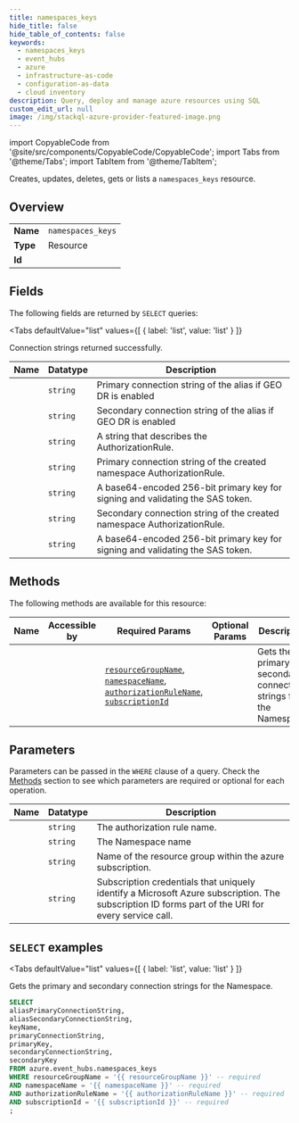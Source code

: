 ```yaml
--- 
title: namespaces_keys
hide_title: false
hide_table_of_contents: false
keywords:
  - namespaces_keys
  - event_hubs
  - azure
  - infrastructure-as-code
  - configuration-as-data
  - cloud inventory
description: Query, deploy and manage azure resources using SQL
custom_edit_url: null
image: /img/stackql-azure-provider-featured-image.png
---
```


import CopyableCode from '@site/src/components/CopyableCode/CopyableCode';
import Tabs from '@theme/Tabs';
import TabItem from '@theme/TabItem';

Creates, updates, deletes, gets or lists a <code>namespaces_keys</code> resource.

## Overview
<table><tbody>
<tr><td><b>Name</b></td><td><code>namespaces_keys</code></td></tr>
<tr><td><b>Type</b></td><td>Resource</td></tr>
<tr><td><b>Id</b></td><td><CopyableCode code="azure.event_hubs.namespaces_keys" /></td></tr>
</tbody></table>

## Fields

The following fields are returned by `SELECT` queries:

<Tabs
    defaultValue="list"
    values={[
        { label: 'list', value: 'list' }
    ]}
>
<TabItem value="list">

Connection strings returned successfully.

<table>
<thead>
    <tr>
    <th>Name</th>
    <th>Datatype</th>
    <th>Description</th>
    </tr>
</thead>
<tbody>
<tr>
    <td><CopyableCode code="aliasPrimaryConnectionString" /></td>
    <td><code>string</code></td>
    <td>Primary connection string of the alias if GEO DR is enabled</td>
</tr>
<tr>
    <td><CopyableCode code="aliasSecondaryConnectionString" /></td>
    <td><code>string</code></td>
    <td>Secondary  connection string of the alias if GEO DR is enabled</td>
</tr>
<tr>
    <td><CopyableCode code="keyName" /></td>
    <td><code>string</code></td>
    <td>A string that describes the AuthorizationRule.</td>
</tr>
<tr>
    <td><CopyableCode code="primaryConnectionString" /></td>
    <td><code>string</code></td>
    <td>Primary connection string of the created namespace AuthorizationRule.</td>
</tr>
<tr>
    <td><CopyableCode code="primaryKey" /></td>
    <td><code>string</code></td>
    <td>A base64-encoded 256-bit primary key for signing and validating the SAS token.</td>
</tr>
<tr>
    <td><CopyableCode code="secondaryConnectionString" /></td>
    <td><code>string</code></td>
    <td>Secondary connection string of the created namespace AuthorizationRule.</td>
</tr>
<tr>
    <td><CopyableCode code="secondaryKey" /></td>
    <td><code>string</code></td>
    <td>A base64-encoded 256-bit primary key for signing and validating the SAS token.</td>
</tr>
</tbody>
</table>
</TabItem>
</Tabs>

## Methods

The following methods are available for this resource:

<table>
<thead>
    <tr>
    <th>Name</th>
    <th>Accessible by</th>
    <th>Required Params</th>
    <th>Optional Params</th>
    <th>Description</th>
    </tr>
</thead>
<tbody>
<tr>
    <td><a href="#list"><CopyableCode code="list" /></a></td>
    <td><CopyableCode code="select" /></td>
    <td><a href="#parameter-resourceGroupName"><code>resourceGroupName</code></a>, <a href="#parameter-namespaceName"><code>namespaceName</code></a>, <a href="#parameter-authorizationRuleName"><code>authorizationRuleName</code></a>, <a href="#parameter-subscriptionId"><code>subscriptionId</code></a></td>
    <td></td>
    <td>Gets the primary and secondary connection strings for the Namespace.</td>
</tr>
</tbody>
</table>

## Parameters

Parameters can be passed in the `WHERE` clause of a query. Check the [Methods](#methods) section to see which parameters are required or optional for each operation.

<table>
<thead>
    <tr>
    <th>Name</th>
    <th>Datatype</th>
    <th>Description</th>
    </tr>
</thead>
<tbody>
<tr id="parameter-authorizationRuleName">
    <td><CopyableCode code="authorizationRuleName" /></td>
    <td><code>string</code></td>
    <td>The authorization rule name.</td>
</tr>
<tr id="parameter-namespaceName">
    <td><CopyableCode code="namespaceName" /></td>
    <td><code>string</code></td>
    <td>The Namespace name</td>
</tr>
<tr id="parameter-resourceGroupName">
    <td><CopyableCode code="resourceGroupName" /></td>
    <td><code>string</code></td>
    <td>Name of the resource group within the azure subscription.</td>
</tr>
<tr id="parameter-subscriptionId">
    <td><CopyableCode code="subscriptionId" /></td>
    <td><code>string</code></td>
    <td>Subscription credentials that uniquely identify a Microsoft Azure subscription. The subscription ID forms part of the URI for every service call.</td>
</tr>
</tbody>
</table>

## `SELECT` examples

<Tabs
    defaultValue="list"
    values={[
        { label: 'list', value: 'list' }
    ]}
>
<TabItem value="list">

Gets the primary and secondary connection strings for the Namespace.

```sql
SELECT
aliasPrimaryConnectionString,
aliasSecondaryConnectionString,
keyName,
primaryConnectionString,
primaryKey,
secondaryConnectionString,
secondaryKey
FROM azure.event_hubs.namespaces_keys
WHERE resourceGroupName = '{{ resourceGroupName }}' -- required
AND namespaceName = '{{ namespaceName }}' -- required
AND authorizationRuleName = '{{ authorizationRuleName }}' -- required
AND subscriptionId = '{{ subscriptionId }}' -- required
;
```
</TabItem>
</Tabs>
